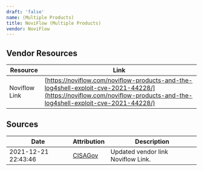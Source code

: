 ```yaml
---
draft: 'false'
name: (Multiple Products)
title: NoviFlow (Multiple Products)
vendor: NoviFlow
---
```


## Vendor Resources
| Resource | Link |
| --- | --- |
| Noviflow Link | [https://noviflow.com/noviflow-products-and-the-log4shell-exploit-cve-2021-44228/](https://noviflow.com/noviflow-products-and-the-log4shell-exploit-cve-2021-44228/) |



## Sources
| Date | Attribution | Description |
| --- | --- | --- |
| 2021-12-21 22:43:46 | [CISAGov](https://raw.githubusercontent.com/cisagov/log4j-affected-db/develop/README.md) | Updated vendor link Noviflow Link.  |
